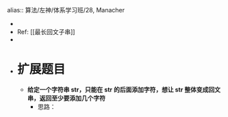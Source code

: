 alias:: 算法/左神/体系学习班/28, Manacher

-
- Ref: [[最长回文子串]]
-
- # 扩展题目
	- **给定一个字符串 str，只能在 str 的后面添加字符，想让 str 整体变成回文串，返回至少要添加几个字符**
		- 思路：